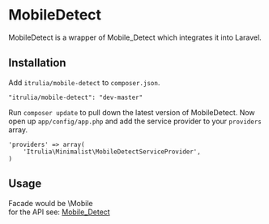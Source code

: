 # MobileDetect

MobileDetect is a wrapper of Mobile_Detect which integrates it into Laravel.

## Installation

Add `itrulia/mobile-detect` to `composer.json`.

    "itrulia/mobile-detect": "dev-master"
    
Run `composer update` to pull down the latest version of MobileDetect. Now open up `app/config/app.php` and add the service provider to your `providers` array.

    'providers' => array(
        'Itrulia\Minimalist\MobileDetectServiceProvider',
    )

## Usage

Facade would be \Mobile  
for the API see: [Mobile_Detect](https://github.com/serbanghita/Mobile-Detect)
